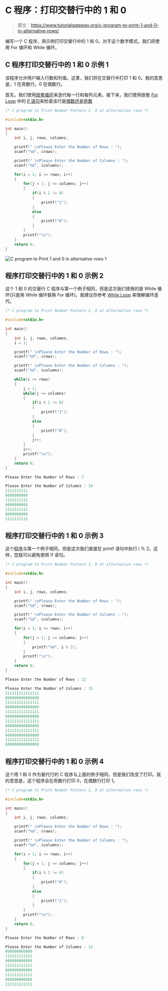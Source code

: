 # C 程序：打印交替行中的 1 和 0

> 原文：<https://www.tutorialgateway.org/c-program-to-print-1-and-0-in-alternative-rows/>

编写一个 C 程序，用示例打印交替行中的 1 和 0。对于这个数字模式，我们将使用 For 循环和 While 循环。

## C 程序打印交替行中的 1 和 0 示例 1

该程序允许用户输入行数和列值。这里，我们将在交替行中打印 1 和 0。我的意思是，1 在奇数行，0 在偶数行。

首先，我们使用[嵌套循环](https://www.tutorialgateway.org/for-loop-in-c-programming/)来迭代每一行和每列元素。接下来，我们使用嵌套 [For Loop](https://www.tutorialgateway.org/for-loop-in-c-programming/) 中的 [If 语句](https://www.tutorialgateway.org/if-statement-in-c/)来检查该行是[偶数还是奇数](https://www.tutorialgateway.org/c-program-for-even-or-odd/)

```c
/* C program to Print Number Pattern 1, 0 at alternative rows */

#include<stdio.h>

int main()
{
    int i, j, rows, columns;

    printf(" \nPlease Enter the Number of Rows : ");
    scanf("%d", &rows);

    printf(" \nPlease Enter the Number of Columns : ");
    scanf("%d", &columns);

    for(i = 1; i <= rows; i++)
    {
    	for(j = 1; j <= columns; j++)
		{
			if(i % 2 != 0)
			{
				printf("1");
			}
			else
			{
				printf("0");
			}       	
        }
        printf("\n");
    }
    return 0;
}
```

![C program to Print 1 and 0 in alternative rows 1](img/7cd8cb7a2358c89896f8dc245efc591f.png)

## 程序打印交替行中的 1 和 0 示例 2

这个 1 和 0 的交替行 C 程序与第一个例子相同，但是这次我们使用的是 While 循环(只是用 While 循环替换 For 循环)。我建议你参考 [While Loop](https://www.tutorialgateway.org/while-loop-in-c/) 来理解循环迭代。

```c
/* C program to Print Number Pattern 1, 0 at alternative rows */

#include<stdio.h>

int main()
{
    int i, j, rows, columns;
    i = 1;

    printf(" \nPlease Enter the Number of Rows : ");
    scanf("%d", &rows);

    printf(" \nPlease Enter the Number of Columns : ");
    scanf("%d", &columns);

    while(i <= rows)
    {
    	j = 1;
    	while(j <= columns)
		{
			if(i % 2 != 0)
			{
				printf("1");
			}
			else
			{
				printf("0");
			}
			j++;       	
        }
        i++;
        printf("\n");
    }
    return 0;
}
```

```c
Please Enter the Number of Rows : 7

Please Enter the Number of Columns : 10
1111111111
0000000000
1111111111
0000000000
1111111111
0000000000
1111111111
```

## 程序打印交替行中的 1 和 0 示例 3

这个[程序](https://www.tutorialgateway.org/c-programming-examples/)与第一个例子相同，但是这次我们直接在 printf 语句中执行 i % 2。这样，您就可以避免使用 If 语句。

```c
/* C program to Print Number Pattern 1, 0 at alternative rows */

#include<stdio.h>

int main()
{
    int i, j, rows, columns;

    printf(" \nPlease Enter the Number of Rows : ");
    scanf("%d", &rows);

    printf(" \nPlease Enter the Number of Columns : ");
    scanf("%d", &columns);

    for(i = 1; i <= rows; i++)
    {
    	for(j = 1; j <= columns; j++)
		{
			printf("%d", i % 2);    	
        }
        printf("\n");
    }
    return 0;
}
```

```c
Please Enter the Number of Rows : 12

Please Enter the Number of Columns : 15
111111111111111
000000000000000
111111111111111
000000000000000
111111111111111
000000000000000
111111111111111
000000000000000
111111111111111
000000000000000
111111111111111
000000000000000
```

## 程序打印交替行中的 1 和 0 示例 4

这个用 1 和 0 作为替代行的 C 程序与上面的例子相同，但是我们改变了打印。我的意思是，这个程序会在奇数行打印 0，在偶数行打印 1。

```c
/* C program to Print Number Pattern 1, 0 at alternative rows */

#include<stdio.h>

int main()
{
    int i, j, rows, columns;

    printf(" \nPlease Enter the Number of Rows : ");
    scanf("%d", &rows);

    printf(" \nPlease Enter the Number of Columns : ");
    scanf("%d", &columns);

    for(i = 1; i <= rows; i++)
    {
    	for(j = 1; j <= columns; j++)
		{
			if(i % 2 != 0)
			{
				printf("0");
			}
			else
			{
				printf("1");
			}       	
        }
        printf("\n");
    }
    return 0;
}
```

```c
Please Enter the Number of Rows : 8

Please Enter the Number of Columns : 12
000000000000
111111111111
000000000000
111111111111
000000000000
111111111111
000000000000
111111111111
```